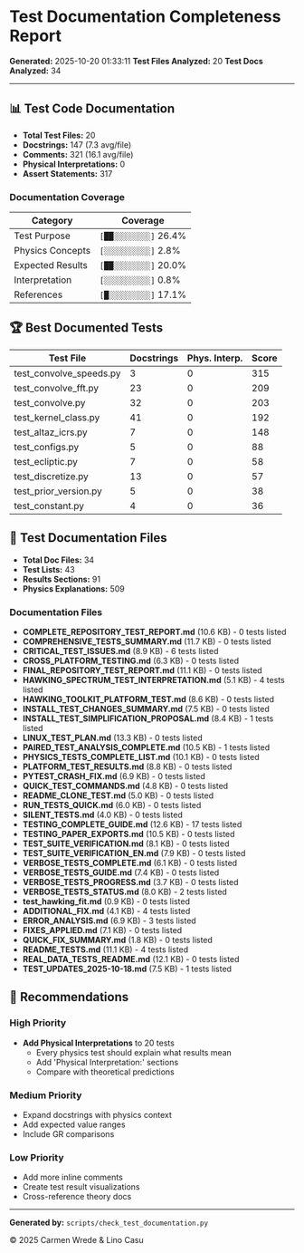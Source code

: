 # Test Documentation Completeness Report

**Generated:** 2025-10-20 01:33:11
**Test Files Analyzed:** 20
**Test Docs Analyzed:** 34

---

## 📊 Test Code Documentation

- **Total Test Files:** 20
- **Docstrings:** 147 (7.3 avg/file)
- **Comments:** 321 (16.1 avg/file)
- **Physical Interpretations:** 0
- **Assert Statements:** 317

### Documentation Coverage

| Category | Coverage |
|----------|----------|
| Test Purpose | `[██░░░░░░░░]` 26.4% |
| Physics Concepts | `[░░░░░░░░░░]` 2.8% |
| Expected Results | `[██░░░░░░░░]` 20.0% |
| Interpretation | `[░░░░░░░░░░]` 0.8% |
| References | `[█░░░░░░░░░]` 17.1% |

## 🏆 Best Documented Tests

| Test File | Docstrings | Phys. Interp. | Score |
|-----------|------------|---------------|-------|
| test_convolve_speeds.py | 3 | 0 | 315 |
| test_convolve_fft.py | 23 | 0 | 209 |
| test_convolve.py | 32 | 0 | 203 |
| test_kernel_class.py | 41 | 0 | 192 |
| test_altaz_icrs.py | 7 | 0 | 148 |
| test_configs.py | 5 | 0 | 88 |
| test_ecliptic.py | 7 | 0 | 58 |
| test_discretize.py | 13 | 0 | 57 |
| test_prior_version.py | 5 | 0 | 38 |
| test_constant.py | 4 | 0 | 36 |

## 📄 Test Documentation Files

- **Total Doc Files:** 34
- **Test Lists:** 43
- **Results Sections:** 91
- **Physics Explanations:** 509

### Documentation Files

- **COMPLETE_REPOSITORY_TEST_REPORT.md** (10.6 KB) - 0 tests listed
- **COMPREHENSIVE_TESTS_SUMMARY.md** (11.7 KB) - 0 tests listed
- **CRITICAL_TEST_ISSUES.md** (8.9 KB) - 6 tests listed
- **CROSS_PLATFORM_TESTING.md** (6.3 KB) - 0 tests listed
- **FINAL_REPOSITORY_TEST_REPORT.md** (11.1 KB) - 0 tests listed
- **HAWKING_SPECTRUM_TEST_INTERPRETATION.md** (5.1 KB) - 4 tests listed
- **HAWKING_TOOLKIT_PLATFORM_TEST.md** (8.6 KB) - 0 tests listed
- **INSTALL_TEST_CHANGES_SUMMARY.md** (7.5 KB) - 0 tests listed
- **INSTALL_TEST_SIMPLIFICATION_PROPOSAL.md** (8.4 KB) - 1 tests listed
- **LINUX_TEST_PLAN.md** (13.3 KB) - 0 tests listed
- **PAIRED_TEST_ANALYSIS_COMPLETE.md** (10.5 KB) - 1 tests listed
- **PHYSICS_TESTS_COMPLETE_LIST.md** (10.1 KB) - 0 tests listed
- **PLATFORM_TEST_RESULTS.md** (8.8 KB) - 0 tests listed
- **PYTEST_CRASH_FIX.md** (6.9 KB) - 0 tests listed
- **QUICK_TEST_COMMANDS.md** (4.8 KB) - 0 tests listed
- **README_CLONE_TEST.md** (5.0 KB) - 0 tests listed
- **RUN_TESTS_QUICK.md** (6.0 KB) - 0 tests listed
- **SILENT_TESTS.md** (4.0 KB) - 0 tests listed
- **TESTING_COMPLETE_GUIDE.md** (12.6 KB) - 17 tests listed
- **TESTING_PAPER_EXPORTS.md** (10.5 KB) - 0 tests listed
- **TEST_SUITE_VERIFICATION.md** (8.1 KB) - 0 tests listed
- **TEST_SUITE_VERIFICATION_EN.md** (7.9 KB) - 0 tests listed
- **VERBOSE_TESTS_COMPLETE.md** (6.1 KB) - 0 tests listed
- **VERBOSE_TESTS_GUIDE.md** (7.4 KB) - 0 tests listed
- **VERBOSE_TESTS_PROGRESS.md** (3.7 KB) - 0 tests listed
- **VERBOSE_TESTS_STATUS.md** (8.0 KB) - 2 tests listed
- **test_hawking_fit.md** (0.9 KB) - 0 tests listed
- **ADDITIONAL_FIX.md** (4.1 KB) - 4 tests listed
- **ERROR_ANALYSIS.md** (6.9 KB) - 3 tests listed
- **FIXES_APPLIED.md** (7.1 KB) - 0 tests listed
- **QUICK_FIX_SUMMARY.md** (1.8 KB) - 0 tests listed
- **README_TESTS.md** (11.1 KB) - 4 tests listed
- **REAL_DATA_TESTS_README.md** (12.1 KB) - 0 tests listed
- **TEST_UPDATES_2025-10-18.md** (7.5 KB) - 1 tests listed

## 🎯 Recommendations

### High Priority

- **Add Physical Interpretations** to 20 tests
  - Every physics test should explain what results mean
  - Add 'Physical Interpretation:' sections
  - Compare with theoretical predictions

### Medium Priority

- Expand docstrings with physics context
- Add expected value ranges
- Include GR comparisons

### Low Priority

- Add more inline comments
- Create test result visualizations
- Cross-reference theory docs

---

**Generated by:** `scripts/check_test_documentation.py`

© 2025 Carmen Wrede & Lino Casu
